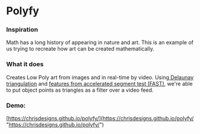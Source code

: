 # Polyfy

### Inspiration
Math has a long history of appearing in nature and art. This is an example of us trying to recreate how art can be created mathematically.

### What it does
Creates Low Poly art from images and in real-time by video. Using[ Delaunay triangulation](https://en.wikipedia.org/wiki/Delaunay_triangulation " Delaunay triangulation") and [features from accelerated segment test (FAST)](https://en.wikipedia.org/wiki/Features_from_accelerated_segment_test "features from accelerated segment test (FAST)"), we're able to put object points as triangles as a filter over a video feed.

### Demo:
[https://chrisdesigns.github.io/polyfy/](https://chrisdesigns.github.io/polyfy/ "https://chrisdesigns.github.io/polyfy/")
